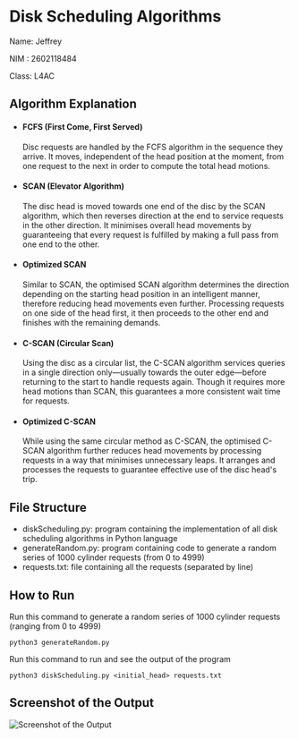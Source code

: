 # Disk Scheduling Algorithms

Name: Jeffrey

NIM : 2602118484

Class: L4AC

## Algorithm Explanation

- #### FCFS (First Come, First Served)

    Disc requests are handled by the FCFS algorithm in the sequence they arrive. It moves, independent of the head position at the moment, from one request to the next in order to compute the total head motions.

- #### SCAN (Elevator Algorithm)

    The disc head is moved towards one end of the disc by the SCAN algorithm, which then reverses direction at the end to service requests in the other direction. It minimises overall head movements by guaranteeing that every request is fulfilled by making a full pass from one end to the other.

- #### Optimized SCAN

    Similar to SCAN, the optimised SCAN algorithm determines the direction depending on the starting head position in an intelligent manner, therefore reducing head movements even further. Processing requests on one side of the head first, it then proceeds to the other end and finishes with the remaining demands.

- #### C-SCAN (Circular Scan)
    
    Using the disc as a circular list, the C-SCAN algorithm services queries in a single direction only—usually towards the outer edge—before returning to the start to handle requests again. Though it requires more head motions than SCAN, this guarantees a more consistent wait time for requests.

- #### Optimized C-SCAN
    
    While using the same circular method as C-SCAN, the optimised C-SCAN algorithm further reduces head movements by processing requests in a way that minimises unnecessary leaps. It arranges and processes the requests to guarantee effective use of the disc head's trip.

## File Structure

- diskScheduling.py: program containing the implementation of all disk scheduling algorithms in Python language
- generateRandom.py: program containing code to generate a random series of 1000 cylinder requests (from 0 to 4999)
- requests.txt: file containing all the requests (separated by line)

## How to Run

Run this command to generate a random series of 1000 cylinder requests (ranging from 0 to 4999)

```python3 generateRandom.py```

Run this command to run and see the output of the program

```python3 diskScheduling.py <initial_head> requests.txt```

## Screenshot of the Output

![Screenshot of the Output](/output.png)
